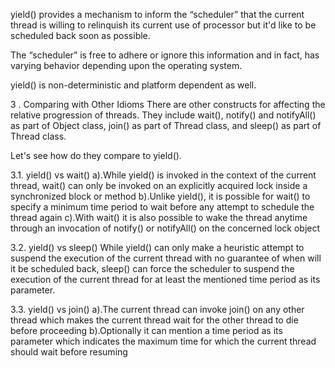 yield() provides a mechanism to inform the “scheduler” that the current 
thread is willing to relinquish its current use of processor but it'd like to be 
scheduled back soon as possible.

The “scheduler” is free to adhere or ignore this information and in fact, 
has varying behavior depending upon the operating system.

yield() is non-deterministic and platform dependent as well.

3 . Comparing with Other Idioms
There are other constructs for affecting the relative progression of threads. 
They include wait(), notify() and notifyAll() as part of Object class, join() 
as part of Thread class, and sleep() as part of Thread class.

Let's see how do they compare to yield().

3.1. yield() vs wait()
a).While yield() is invoked in the context of the current thread, 
	wait() can only be invoked on an explicitly acquired 
	lock inside a synchronized block or method
b).Unlike yield(), it is possible for wait() to specify a minimum time period to 
	wait before any attempt to schedule the thread again
c).With wait() it is also possible to wake the thread anytime through an invocation 
	of notify() or notifyAll() on the concerned lock object


3.2. yield() vs sleep()
While yield() can only make a heuristic attempt to suspend the execution of the current 
	thread with no guarantee of when will it be scheduled back, sleep() can force the 
	scheduler to suspend the execution of the current thread for at least the mentioned 
	time period as its parameter.
	
3.3. yield() vs join()
a).The current thread can invoke join() on any other thread which makes the current 
	thread wait for the other thread to die before proceeding
b).Optionally it can mention a time period as its parameter which indicates the 
	maximum time for which the current thread should wait before resuming
	
	
	
	
	